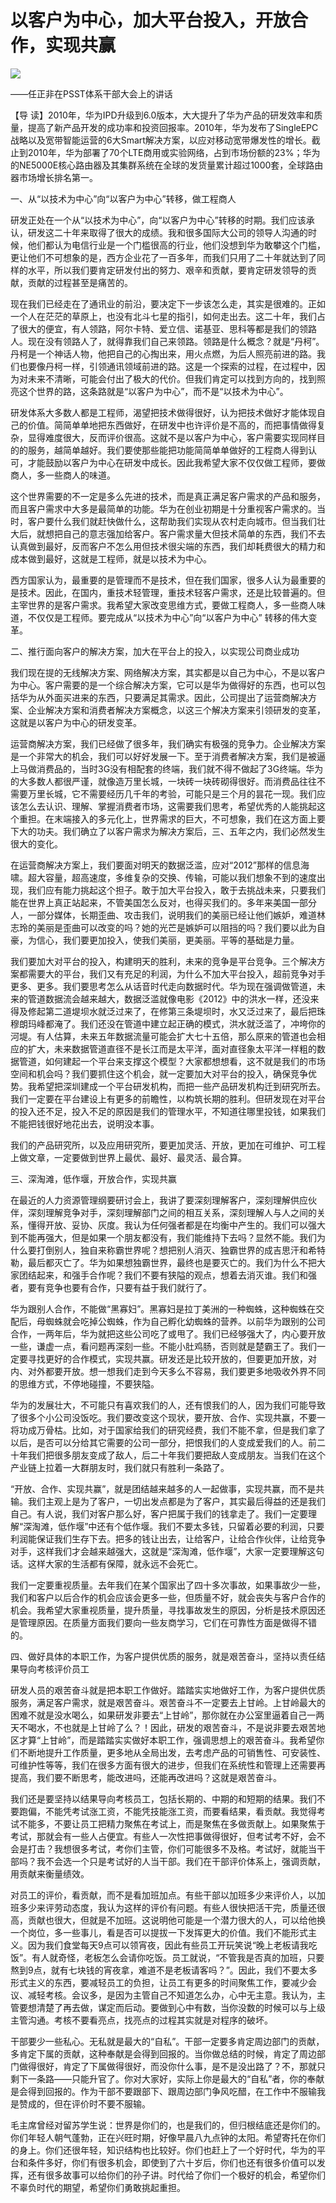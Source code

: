 # 以客户为中心，加大平台投入，开放合作，实现共赢
<img class="pv" src="https://api.visitor.plantree.me/visitor-badge/pv?namespace=plantree.me&key=renzhengfei-speeches/以客户为中心加大平台投入开放合作实现共赢.md">


——任正非在PSST体系干部大会上的讲话



【导  读】2010年，华为IPD升级到6.0版本，大大提升了华为产品的研发效率和质量，提高了新产品开发的成功率和投资回报率。2010年，华为发布了SingleEPC战略以及宽带智能运营的6大Smart解决方案，以应对移动宽带爆发性的增长。截止到2010年，华为部署了70个LTE商用或实验网络，占到市场份额的23%；华为的NE5000E核心路由器及其集群系统在全球的发货量累计超过1000套，全球路由器市场增长排名第一。



一、从“以技术为中心”向“以客户为中心”转移，做工程商人

研发正处在一个从“以技术为中心”，向“以客户为中心”转移的时期。我们应该承认，研发这二十年来取得了很大的成绩。我和很多国际大公司的领导人沟通的时候，他们都认为电信行业是一个门槛很高的行业，他们没想到华为敢攀这个门槛，更让他们不可想象的是，西方企业花了一百多年，而我们只用了二十年就达到了同样的水平，所以我们要肯定研发付出的努力、艰辛和贡献，要肯定研发领导的贡献，贡献的过程甚至是痛苦的。

现在我们已经走在了通讯业的前沿，要决定下一步该怎么走，其实是很难的。正如一个人在茫茫的草原上，也没有北斗七星的指引，如何走出去。这二十年，我们占了很大的便宜，有人领路，阿尔卡特、爱立信、诺基亚、思科等都是我们的领路人。现在没有领路人了，就得靠我们自己来领路。领路是什么概念？就是“丹柯”。丹柯是一个神话人物，他把自己的心掏出来，用火点燃，为后人照亮前进的路。我们也要像丹柯一样，引领通讯领域前进的路。这是一个探索的过程，在过程中，因为对未来不清晰，可能会付出了极大的代价。但我们肯定可以找到方向的，找到照亮这个世界的路，这条路就是“以客户为中心”，而不是“以技术为中心”。

研发体系大多数人都是工程师，渴望把技术做得很好，认为把技术做好才能体现自己的价值。简简单单地把东西做好，在研发中也许评价是不高的，而把事情做得复杂，显得难度很大，反而评价很高。这就不是以客户为中心，客户需要实现同样目的的服务，越简单越好。我们要使那些能把功能简简单单做好的工程商人得到认可，才能鼓励以客户为中心在研发中成长。因此我希望大家不仅仅做工程师，要做商人，多一些商人的味道。

这个世界需要的不一定是多么先进的技术，而是真正满足客户需求的产品和服务，而且客户需求中大多是最简单的功能。华为在创业初期是十分重视客户需求的。当时，客户要什么我们就赶快做什么，这帮助我们实现从农村走向城市。但当我们壮大后，就想把自己的意志强加给客户。客户需求量大但技术简单的东西，我们不去认真做到最好，反而客户不怎么用但技术很尖端的东西，我们却耗费很大的精力和成本做到最好，这就是工程师，就是以技术为中心。

西方国家认为，最重要的是管理而不是技术，但在我们国家，很多人认为最重要的是技术。因此，在国内，重技术轻管理，重技术轻客户需求，还是比较普遍的。但主宰世界的是客户需求。我希望大家改变思维方式，要做工程商人，多一些商人味道，不仅仅是工程师。要完成从“以技术为中心”向“以客户为中心” 转移的伟大变革。

二、推行面向客户的解决方案，加大在平台上的投入，以实现公司商业成功

我们现在提的无线解决方案、网络解决方案，其实都是以自己为中心，不是以客户为中心。客户需要的是一个综合解决方案，它可以是华为做得好的东西，也可以包括华为从外面买进来的东西，只要满足其需求。因此，公司提出了运营商解决方案、企业解决方案和消费者解决方案概念，以这三个解决方案来引领研发的变革，这就是以客户为中心的研发变革。

运营商解决方案，我们已经做了很多年，我们确实有极强的竞争力。企业解决方案是一个非常大的机会，我们可以好好发展一下。至于消费者解决方案，我们是被逼上马做消费品的，当时3G没有相配套的终端，我们就不得不做起了3G终端。华为的大多数人都很严谨，就像造万里长城，一块砖一块砖砌得很好。而消费品往往不需要万里长城，它不需要经历几千年的考验，可能只是三个月的昙花一现。我们应该怎么去认识、理解、掌握消费者市场，这需要我们思考，希望优秀的人能挑起这个重担。在末端接入的多元化上，世界需求的巨大，不可想象，我们在这方面上要下大的功夫。我们确立了以客户需求为解决方案后，三、五年之内，我们必然发生很大的变化。

在运营商解决方案上，我们要面对明天的数据泛滥，应对“2012”那样的信息海啸。超大容量，超高速度，多维复杂的交换、传输，可能以我们想象不到的速度出现，我们应有能力挑起这个担子。敢于加大平台投入，敢于去挑战未来，只要我们能在世界上真正站起来，不管美国怎么反对，也得买我们的。多年来美国一部分人，一部分媒体，长期歪曲、攻击我们，说明我们的美丽已经让他们嫉妒，难道林志玲的美丽是歪曲可以改变的吗？她的光芒是嫉妒可以阻挡的吗？我们要以此为自豪，为信心，我们要更加投入，使我们美丽，更美丽。平等的基础是力量。

我们要加大对平台的投入，构建明天的胜利，未来的竞争是平台竞争。三个解决方案都需要大的平台，我们又有充足的利润，为什么不加大平台投入，超前竞争对手更多、更多。我们要思考怎么从话音时代走向数据时代。华为现在强调做管道，未来的管道数据流会越来越大，数据泛滥就像电影《2012》中的洪水一样，还没来得及修起第二道堤坝水就泛过来了，在修第三条堤坝时，水又泛过来了，最后把珠穆朗玛峰都淹了。我们还没在管道中建立起正确的模式，洪水就泛滥了，冲垮你的河堤。有人估算，未来五年数据流量可能会扩大七十五倍，那么原来的管道也会相应的扩大，未来数据管道直径不是长江而是太平洋，面对直径象太平洋一样粗的数据管道，如何建起一个平台来支撑这个模型？大家都想想看，这不就是我们的市场空间和机会吗？我们要抓住这个机会，就一定要加大对平台的投入，确保竞争优势。我希望把深圳建成一个平台研发机构，而把一些产品研发机构迁到研究所去。我们一定要在平台建设上有更多的前瞻性，以构筑长期的胜利。但研发现在对平台的投入还不足，投入不足的原因是我们的管理水平，不知道往哪里投钱，如果我们不能把钱很好地花出去，说明没本事。

我们的产品研究所，以及应用研究所，要更加灵活、开放，更加在可维护、可工程上做文章，一定要做到世界上最优、最好、最灵活、最合算。

三、深淘滩，低作堰，开放合作，实现共赢

在最近的人力资源管理纲要研讨会上，我讲了要深刻理解客户，深刻理解供应伙伴，深刻理解竞争对手，深刻理解部门之间的相互关系，深刻理解人与人之间的关系，懂得开放、妥协、灰度。我认为任何强者都是在均衡中产生的。我们可以强大到不能再强大，但是如果一个朋友都没有，我们能维持下去吗？显然不能。我们为什么要打倒别人，独自来称霸世界呢？想把别人消灭、独霸世界的成吉思汗和希特勒，最后都灭亡了。华为如果想独霸世界，最终也是要灭亡的。我们为什么不把大家团结起来，和强手合作呢？我们不要有狭隘的观点，想着去消灭谁。我们和强者，要有竞争也要有合作，只要有益于我们就行了。

华为跟别人合作，不能做“黑寡妇”。黑寡妇是拉丁美洲的一种蜘蛛，这种蜘蛛在交配后，母蜘蛛就会吃掉公蜘蛛，作为自己孵化幼蜘蛛的营养。以前华为跟别的公司合作，一两年后，华为就把这些公司吃了或甩了。我们已经够强大了，内心要开放一些，谦虚一点，看问题再深刻一些。不能小肚鸡肠，否则就是楚霸王了。我们一定要寻找更好的合作模式，实现共赢。研发还是比较开放的，但要更加开放，对内、对外都要开放。想一想我们走到今天多么不容易，我们要更多地吸收外界不同的思维方式，不停地碰撞，不要狭隘。

华为的发展壮大，不可能只有喜欢我们的人，还有恨我们的人，因为我们可能导致了很多个小公司没饭吃。我们要改变这个现状，要开放、合作、实现共赢，不要一将功成万骨枯。比如，对于国家给我们的研究经费，我们不能不拿，但是我们拿了以后，是否可以分给其它需要的公司一部分，把恨我们的人变成爱我们的人。前二十年我们把很多朋友变成了敌人，后二十年我们要把敌人变成朋友。当我们在这个产业链上拉着一大群朋友时，我们就只有胜利一条路了。

“开放、合作、实现共赢”，就是团结越来越多的人一起做事，实现共赢，而不是共输。我们主观上是为了客户，一切出发点都是为了客户，其实最后得益的还是我们自己。有人说，我们对客户那么好，客户把属于我们的钱拿走了。我们一定要理解“深淘滩，低作堰”中还有个低作堰。我们不要太多钱，只留着必要的利润，只要利润能保证我们生存下去。把多的钱让出去，让给客户，让给合作伙伴，让给竞争对手，这样我们才会越来越强大，这就是“深淘滩，低作堰”，大家一定要理解这句话。这样大家的生活都有保障，就永远不会死亡。

我们一定要重视质量。去年我们在某个国家出了四十多次事故，如果事故少一些，我们和客户以后合作的机会应该会更多一些，但质量不好，就会丧失与客户合作的机会。我希望大家重视质量，提升质量，寻找事故发生的原因，分析是技术原因还是管理原因。在质量方面我们要向一些友商学习，它们在可靠性方面是做得不错的。

四、做好具体的本职工作，为客户提供优质的服务，就是艰苦奋斗，坚持以责任结果导向考核评价员工

研发人员的艰苦奋斗就是把本职工作做好。踏踏实实地做好工作，为客户提供优质服务，满足客户需求，就是艰苦奋斗。艰苦奋斗不一定要去上甘岭。上甘岭最大的困难不就是没水喝么，如果研发非要去“上甘岭”，那你就在办公室里逼着自己一两天不喝水，不也就是上甘岭了么？！因此，研发的艰苦奋斗，不是说非要去艰苦地区才算“上甘岭”，而是踏踏实实做好本职工作，强调思想上的艰苦奋斗。我希望你们不断地提升工作质量，更多地从全局出发，去考虑产品的可销售性、可安装性、可维护性等等，我们在很多方面有很大的进步，但我们在系统性和管理上还需要再提高，我们要不断思考，能改进吗，还能再改进吗？这就是艰苦奋斗。

我们还是要坚持以结果导向考核员工，包括长期的、中期的和短期的结果。我们不要跑偏，不能凭考试涨工资，不能凭技能涨工资，而要看结果，看贡献。我觉得考试不能多，不要让员工把精力聚焦在考试上，而是聚焦在多做贡献上。如果聚焦于考试，那就会有一些人占便宜。有些人一次性把事做得很好，但考试考不好，会不会是打击？我想很多考试，考你们主管，你们可能很多不及格。考试好，就能当干部吗？我不会选一个只是考试好的人当干部。我们在干部评价体系上，强调贡献，用贡献来衡量绩效。

对员工的评价，看贡献，而不是看加班加点。有些干部以加班多少来评价人，以加班多少来评劳动态度，我认为这样的评价有问题。有些人很快把活干完，质量还很高，贡献也很大，但就是不加班。这说明他可能是一个潜力很大的人，可以给他换一个岗位，多一些事儿，看是否可以提拔一下发挥更大的价值。我们不能形式主义。因为我们食堂每天9点可以领宵夜，因此有些员工开玩笑说“晚上老板请我吃饭”。有人就奇怪，老板怎么会请你吃饭。员工就说，“不管我是否真的加班，只要熬到9点，就有七块钱的宵夜拿，难道不是老板请客吗？”。因此，我们不要太多形式主义的东西，要减轻员工的负担，让员工有更多的时间聚焦工作，要减少会议、减轻考核。会议多，是因为主管自己不知道怎么办，心中无主意。我认为，主管要想清楚了再去做，谋定而后动。要做到心中有数，当你没数的时候可以与上级主管沟通。考核不要看亮点，找亮点的过程其实就是对程序的破坏。

干部要少一些私心。无私就是最大的“自私”。干部一定要多肯定周边部门的贡献，多肯定下属的贡献，这种奉献是会得到回报的。当你做总结的时候，肯定了周边部门做得很好，肯定了下属做得很好，而没你什么事，是不是没出路了？不，那就只剩下一条路——只能升官了。你对大家好，实际上你是最大的“自私”者，你的奉献是会得到回报的。作为干部不要跟部下、跟周边部门争风吃醋，在工作中不服输我是赞成的，但在评价时不要不服输。

毛主席曾经对留苏学生说：世界是你们的，也是我们的，但归根结底还是你们的。你们年轻人朝气蓬勃，正在兴旺时期，好像早晨八九点钟的太阳。希望寄托在你们的身上。你们还很年轻，知识结构也比较好。你们也赶上了一个好时代，华为的平台和条件多好，你们有很多机会，即使到了六十岁后，你们也还有很多价值可以发挥，还有很多故事可以给你们的孙子讲。时代给了你们一个极好的机会，希望你们不辜负时代的期望，希望你们勇敢挑起重担。
